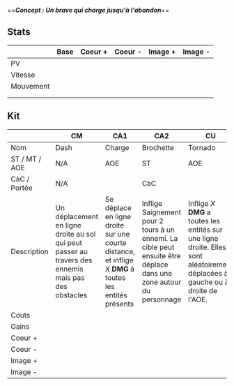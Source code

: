==***Concept : Un brave qui charge jusqu'à l'abandon***== 
## Stats

|           | Base | Coeur + | Coeur - | Image + | Image - |
| --------- | ---- | ------- | ------- | ------- | ------- |
| PV        |      |         |         |         |         |
| Vitesse   |      |         |         |         |         |
| Mouvement |      |         |         |         |         |
|           |      |         |         |         |         |
|           |      |         |         |         |         |

## Kit

|               | CM                                                                                                  | CA1                                                                                                       | CA2                                                                                                                | CU                                                                                                                               |
| ------------- | --------------------------------------------------------------------------------------------------- | --------------------------------------------------------------------------------------------------------- | ------------------------------------------------------------------------------------------------------------------ | -------------------------------------------------------------------------------------------------------------------------------- |
| Nom           | Dash                                                                                                | Charge                                                                                                    | Brochette                                                                                                          | Tornado                                                                                                                          |
| ST / MT / AOE | N/A                                                                                                 | AOE                                                                                                       | ST                                                                                                                 | AOE                                                                                                                              |
| CàC / Portée  | N/A                                                                                                 |                                                                                                           | CàC                                                                                                                |                                                                                                                                  |
| Description   | Un déplacement en ligne droite au sol qui peut passer au travers des ennemis mais pas des obstacles | Se déplace en ligne droite sur une courte distance, et inflige  *X* **DMG** à toutes les entités présents | Inflige Saignement pour 2 tours à un ennemi. La cible peut ensuite être déplace dans une zone autour du personnage | Inflige *X* **DMG** a toutes les entités sur une ligne droite. Elles sont aléatoirement déplacées à gauche ou à droite de l'AOE. |
| Couts         |                                                                                                     |                                                                                                           |                                                                                                                    |                                                                                                                                  |
| Gains         |                                                                                                     |                                                                                                           |                                                                                                                    |                                                                                                                                  |
| Coeur +       |                                                                                                     |                                                                                                           |                                                                                                                    |                                                                                                                                  |
| Coeur -       |                                                                                                     |                                                                                                           |                                                                                                                    |                                                                                                                                  |
| Image +       |                                                                                                     |                                                                                                           |                                                                                                                    |                                                                                                                                  |
| Image -       |                                                                                                     |                                                                                                           |                                                                                                                    |                                                                                                                                  |
